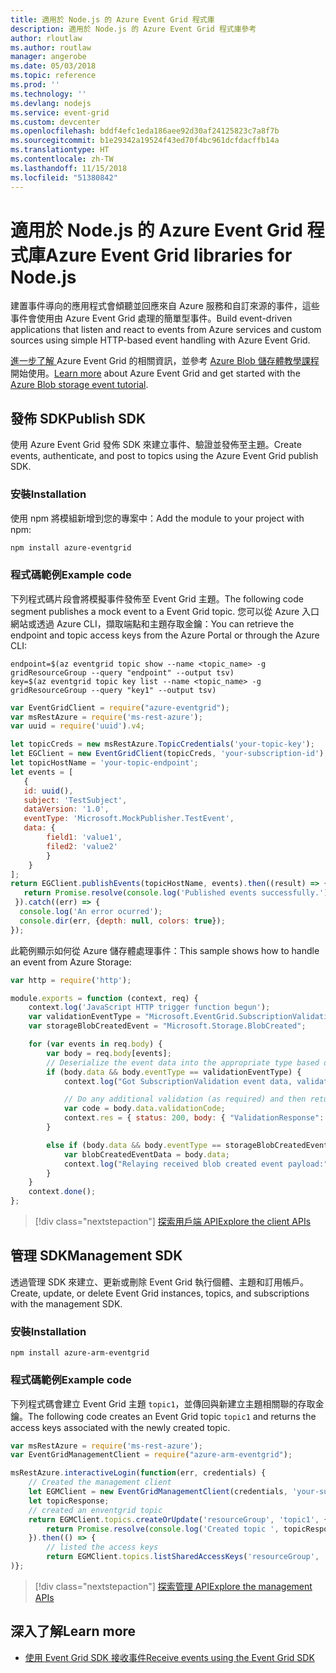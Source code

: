 ```yaml
---
title: 適用於 Node.js 的 Azure Event Grid 程式庫
description: 適用於 Node.js 的 Azure Event Grid 程式庫參考
author: rloutlaw
ms.author: routlaw
manager: angerobe
ms.date: 05/03/2018
ms.topic: reference
ms.prod: ''
ms.technology: ''
ms.devlang: nodejs
ms.service: event-grid
ms.custom: devcenter
ms.openlocfilehash: bddf4efc1eda186aee92d30af24125823c7a8f7b
ms.sourcegitcommit: b1e29342a19524f43ed70f4bc961dcfdacffb14a
ms.translationtype: HT
ms.contentlocale: zh-TW
ms.lasthandoff: 11/15/2018
ms.locfileid: "51380842"
---
```

# <a name="azure-event-grid-libraries-for-nodejs"></a><span data-ttu-id="32a73-103">適用於 Node.js 的 Azure Event Grid 程式庫</span><span class="sxs-lookup"><span data-stu-id="32a73-103">Azure Event Grid libraries for Node.js</span></span>

<span data-ttu-id="32a73-104">建置事件導向的應用程式會傾聽並回應來自 Azure 服務和自訂來源的事件，這些事件會使用由 Azure Event Grid 處理的簡單型事件。</span><span class="sxs-lookup"><span data-stu-id="32a73-104">Build event-driven applications that listen and react to events from Azure services and custom sources using simple HTTP-based event handling with Azure Event Grid.</span></span>

<span data-ttu-id="32a73-105">[進一步了解 ](/azure/event-grid/overview)Azure Event Grid 的相關資訊，並參考 [Azure Blob 儲存體教學課程](/azure/storage/blobs/storage-blob-event-quickstart)開始使用。</span><span class="sxs-lookup"><span data-stu-id="32a73-105">[Learn more](/azure/event-grid/overview) about Azure Event Grid and get started with the [Azure Blob storage event tutorial](/azure/storage/blobs/storage-blob-event-quickstart).</span></span> 

## <a name="publish-sdk"></a><span data-ttu-id="32a73-106">發佈 SDK</span><span class="sxs-lookup"><span data-stu-id="32a73-106">Publish SDK</span></span>

<span data-ttu-id="32a73-107">使用 Azure Event Grid 發佈 SDK 來建立事件、驗證並發佈至主題。</span><span class="sxs-lookup"><span data-stu-id="32a73-107">Create events, authenticate, and post to topics using the Azure Event Grid publish SDK.</span></span>

### <a name="installation"></a><span data-ttu-id="32a73-108">安裝</span><span class="sxs-lookup"><span data-stu-id="32a73-108">Installation</span></span>

<span data-ttu-id="32a73-109">使用 npm 將模組新增到您的專案中：</span><span class="sxs-lookup"><span data-stu-id="32a73-109">Add the module to your project with npm:</span></span>

```bash
npm install azure-eventgrid
```

### <a name="example-code"></a><span data-ttu-id="32a73-110">程式碼範例</span><span class="sxs-lookup"><span data-stu-id="32a73-110">Example code</span></span>

<span data-ttu-id="32a73-111">下列程式碼片段會將模擬事件發佈至 Event Grid 主題。</span><span class="sxs-lookup"><span data-stu-id="32a73-111">The following code segment publishes a mock event to a Event Grid topic.</span></span> <span data-ttu-id="32a73-112">您可以從 Azure 入口網站或透過 Azure CLI，擷取端點和主題存取金鑰：</span><span class="sxs-lookup"><span data-stu-id="32a73-112">You can retrieve the endpoint and topic access keys from the Azure Portal or through the Azure CLI:</span></span>

```azurecli-interactive
endpoint=$(az eventgrid topic show --name <topic_name> -g gridResourceGroup --query "endpoint" --output tsv)
key=$(az eventgrid topic key list --name <topic_name> -g gridResourceGroup --query "key1" --output tsv)
```

```javascript
var EventGridClient = require("azure-eventgrid");
var msRestAzure = require('ms-rest-azure');
var uuid = require('uuid').v4;

let topicCreds = new msRestAzure.TopicCredentials('your-topic-key');
let EGClient = new EventGridClient(topicCreds, 'your-subscription-id');
let topicHostName = 'your-topic-endpoint';
let events = [
   {
   id: uuid(),
   subject: 'TestSubject',
   dataVersion: '1.0',
   eventType: 'Microsoft.MockPublisher.TestEvent',
   data: {
        field1: 'value1',
        filed2: 'value2'
        }
    }
];
return EGClient.publishEvents(topicHostName, events).then((result) => {
   return Promise.resolve(console.log('Published events successfully.'));
 }).catch((err) => {
  console.log('An error ocurred');
  console.dir(err, {depth: null, colors: true});
});
```

<span data-ttu-id="32a73-113">此範例顯示如何從 Azure 儲存體處理事件：</span><span class="sxs-lookup"><span data-stu-id="32a73-113">This sample shows how to handle an event from Azure Storage:</span></span>

```javascript
var http = require('http');

module.exports = function (context, req) {
    context.log('JavaScript HTTP trigger function begun');
    var validationEventType = "Microsoft.EventGrid.SubscriptionValidationEvent";
    var storageBlobCreatedEvent = "Microsoft.Storage.BlobCreated";

    for (var events in req.body) {
        var body = req.body[events];
        // Deserialize the event data into the appropriate type based on event type  
        if (body.data && body.eventType == validationEventType) {
            context.log("Got SubscriptionValidation event data, validation code: " + body.data.validationCode + " topic: " + body.topic);

            // Do any additional validation (as required) and then return back the below response
            var code = body.data.validationCode;
            context.res = { status: 200, body: { "ValidationResponse": code } };
        }

        else if (body.data && body.eventType == storageBlobCreatedEvent) {
            var blobCreatedEventData = body.data;
            context.log("Relaying received blob created event payload:" + JSON.stringify(blobCreatedEventData));
        }
    }
    context.done();
};
```

> [!div class="nextstepaction"]
> [<span data-ttu-id="32a73-114">探索用戶端 API</span><span class="sxs-lookup"><span data-stu-id="32a73-114">Explore the client APIs</span></span>](/javascript/api/overview/azure/eventgrid/client)

## <a name="management-sdk"></a><span data-ttu-id="32a73-115">管理 SDK</span><span class="sxs-lookup"><span data-stu-id="32a73-115">Management SDK</span></span>

<span data-ttu-id="32a73-116">透過管理 SDK 來建立、更新或刪除 Event Grid 執行個體、主題和訂用帳戶。</span><span class="sxs-lookup"><span data-stu-id="32a73-116">Create, update, or delete Event Grid instances, topics, and subscriptions with the management SDK.</span></span>

### <a name="installation"></a><span data-ttu-id="32a73-117">安裝</span><span class="sxs-lookup"><span data-stu-id="32a73-117">Installation</span></span>

```
npm install azure-arm-eventgrid
```

### <a name="example-code"></a><span data-ttu-id="32a73-118">程式碼範例</span><span class="sxs-lookup"><span data-stu-id="32a73-118">Example code</span></span>

<span data-ttu-id="32a73-119">下列程式碼會建立 Event Grid 主題 `topic1`，並傳回與新建立主題相關聯的存取金鑰。</span><span class="sxs-lookup"><span data-stu-id="32a73-119">The following code creates an Event Grid topic `topic1` and returns the access keys associated with the newly created topic.</span></span>

```javascript
var msRestAzure = require('ms-rest-azure');
var EventGridManagementClient = require("azure-arm-eventgrid");

msRestAzure.interactiveLogin(function(err, credentials) {
    // Created the management client
    let EGMClient = new EventGridManagementClient(credentials, 'your-subscription-id');
    let topicResponse;
    // created an enventgrid topic
    return EGMClient.topics.createOrUpdate('resourceGroup', 'topic1', { location: 'westus' }).then((topicResponse) => {
        return Promise.resolve(console.log('Created topic ', topicResponse));
    }).then(() => {
        // listed the access keys
        return EGMClient.topics.listSharedAccessKeys('resourceGroup', 'topic1')}
)};
```

> [!div class="nextstepaction"]
> [<span data-ttu-id="32a73-120">探索管理 API</span><span class="sxs-lookup"><span data-stu-id="32a73-120">Explore the management APIs</span></span>](/javascript/api/overview/azure/eventgrid/management)

## <a name="learn-more"></a><span data-ttu-id="32a73-121">深入了解</span><span class="sxs-lookup"><span data-stu-id="32a73-121">Learn more</span></span>

- [<span data-ttu-id="32a73-122">使用 Event Grid SDK 接收事件</span><span class="sxs-lookup"><span data-stu-id="32a73-122">Receive events using the Event Grid SDK</span></span>](/azure/event-grid/receive-events)
